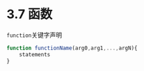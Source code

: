 # 3.7 函数

`function`关键字声明

``` js .line-numbers
function functionName(arg0,arg1,...,argN){
    statements
}
```

